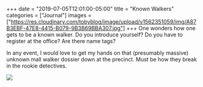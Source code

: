 +++
date = "2019-07-05T12:01:00-05:00"
title = "Known Walkers"
categories = ["Journal"]
images = ["https://res.cloudinary.com/tobyblog/image/upload/v1562351059/img/A87B3EBF-47E8-4415-B079-9B3B69BBA307.jpg"]
+++
One wonders how one gets to be a known walker. Do you introduce yourself? Do you have to register at the office? Are there name tags? 

In any event, I would love to get my hands on that (presumably massive) unknown mall walker dossier down at the precinct. Must be how they break in the rookie detectives.

![](https://res.cloudinary.com/tobyblog/image/upload/v1562351059/img/A87B3EBF-47E8-4415-B079-9B3B69BBA307.jpg)
